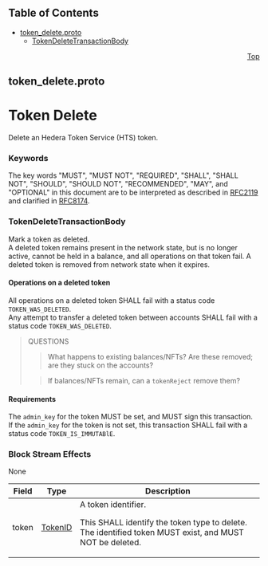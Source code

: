 ## Table of Contents

- [token_delete.proto](#token_delete-proto)
    - [TokenDeleteTransactionBody](#proto-TokenDeleteTransactionBody)
  



<a name="token_delete-proto"></a>
<p align="right"><a href="#top">Top</a></p>

## token_delete.proto
# Token Delete
Delete an Hedera Token Service (HTS) token.

### Keywords
The key words "MUST", "MUST NOT", "REQUIRED", "SHALL", "SHALL NOT",
"SHOULD", "SHOULD NOT", "RECOMMENDED", "MAY", and "OPTIONAL" in this
document are to be interpreted as described in
[RFC2119](https://www.ietf.org/rfc/rfc2119) and clarified in
[RFC8174](https://www.ietf.org/rfc/rfc8174).


<a name="proto-TokenDeleteTransactionBody"></a>

### TokenDeleteTransactionBody
Mark a token as deleted.<br/>
A deleted token remains present in the network state, but is no longer
active, cannot be held in a balance, and all operations on that token
fail. A deleted token is removed from network state when it expires.

#### Operations on a deleted token
All operations on a deleted token SHALL fail with a
status code `TOKEN_WAS_DELETED`.<br/>
Any attempt to transfer a deleted token between accounts SHALL fail with
a status code `TOKEN_WAS_DELETED`.

> QUESTIONS
>> What happens to existing balances/NFTs?
>> Are these removed; are they stuck on the accounts?
>
>> If balances/NFTs remain, can a `tokenReject` remove them?

#### Requirements
The `admin_key` for the token MUST be set, and MUST
sign this transaction.<br/>
If the `admin_key` for the token is not set, this transaction SHALL
fail with a status code `TOKEN_IS_IMMUTABlE`.

### Block Stream Effects
None


| Field | Type | Description |
| ----- | ---- | ----------- |
| token | [TokenID](#proto-TokenID) | A token identifier. <p> This SHALL identify the token type to delete.<br/> The identified token MUST exist, and MUST NOT be deleted. |





 <!-- end messages -->

 <!-- end enums -->

 <!-- end HasExtensions -->

 <!-- end services -->



